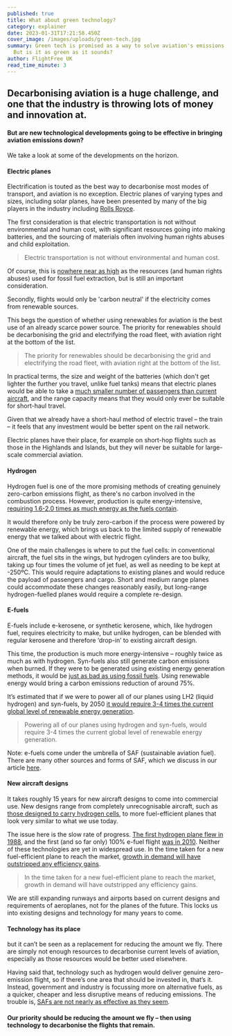 ```yaml
---
published: true
title: What about green technology?
category: explainer
date: 2023-01-31T17:21:58.450Z
cover_image: /images/uploads/green-tech.jpg
summary: Green tech is promised as a way to solve aviation's emissions problem.
  But is it as green as it sounds?
author: FlightFree UK
read_time_minute: 3
---
```

## Decarbonising aviation is a huge challenge, and one that the industry is throwing lots of money and innovation at.

#### But are new technological developments going to be effective in bringing aviation emissions down?

We take a look at some of the developments on the horizon.

#### Electric planes

Electrification is touted as the best way to decarbonise most modes of transport, and aviation is no exception. Electric planes of varying types and sizes, including solar planes, have been presented by many of the big players in the industry including [Rolls Royce](https://www.bbc.co.uk/news/uk-england-derbyshire-60068786).

The first consideration is that electric transportation is not without environmental and human cost, with significant resources going into making batteries, and the sourcing of materials often involving human rights abuses and child exploitation. 

> Electric transportation is not without environmental and human cost.

Of course, this is [nowhere near as high](https://www.sustainabilitybynumbers.com/p/mining-low-carbon-vs-fossil) as the resources (and human rights abuses) used for fossil fuel extraction, but is still an important consideration.

Secondly, flights would only be 'carbon neutral' if the electricity comes from renewable sources.

This begs the question of whether using renewables for aviation is the best use of an already scarce power source. The priority for renewables should be decarbonising the grid and electrifying the road fleet, with aviation right at the bottom of the list.

> The priority for renewables should be decarbonising the grid and electrifying the road fleet, with aviation right at the bottom of the list.

In practical terms, the size and weight of the batteries (which don't get lighter the further you travel, unlike fuel tanks) means that electric planes would be able to take a [much smaller number of passengers than current aircraft](https://www.weforum.org/agenda/2019/08/aviation-electric-planes-climate-change/), and the range capacity means that they would only ever be suitable for short-haul travel.

Given that we already have a short-haul method of electric travel – the train – it feels that any investment would be better spent on the rail network.

Electric planes have their place, for example on short-hop flights such as those in the Highlands and Islands, but they will never be suitable for large-scale commercial aviation.

#### Hydrogen

Hydrogen fuel is one of the more promising methods of creating genuinely zero-carbon emissions flight, as there's no carbon involved in the combustion process. However, production is quite energy-intensive, [requiring 1.6-2.0 times as much energy as the fuels contain](https://theicct.org/aviation-grid-jun22/). 

It would therefore only be truly zero-carbon if the process were powered by renewable energy, which brings us back to the limited supply of renewable energy that we talked about with electric flight.

One of the main challenges is where to put the fuel cells: in conventional aircraft, the fuel sits in the wings, but hydrogen cylinders are too bulky, taking up four times the volume of jet fuel, as well as needing to be kept at -250ºC. This would require adaptations to existing planes and would reduce the payload of passengers and cargo. Short and medium range planes could accommodate these changes reasonably easily, but long-range hydrogen-fuelled planes would require a complete re-design.

#### E-fuels

E-fuels include e-kerosene, or synthetic kerosene, which, like hydrogen fuel, requires electricity to make, but unlike hydrogen, can be blended with regular kerosene and therefore ‘drop-in’ to existing aircraft design.

This time, the production is much more energy-intensive – roughly twice as much as with hydrogen. Syn-fuels also still generate carbon emissions when burned. If they were to be generated using existing energy generation methods, it would be [just as bad as using fossil fuels](https://theicct.org/aviation-grid-jun22/). Using renewable energy would bring a carbon emissions reduction of around 75%.

It’s estimated that if we were to power all of our planes using LH2 (liquid hydrogen) and syn-fuels, by 2050 [it would require 3-4 times the current global level of renewable energy generation](https://www.clean-hydrogen.europa.eu/media/publications/hydrogen-powered-aviation_en). 

> Powering all of our planes using hydrogen and syn-fuels, would require 3-4 times the current global level of renewable energy generation. 

Note: e-fuels come under the umbrella of SAF (sustainable aviation fuel). There are many other sources and forms of SAF, which we discuss in our article [here](/post/the-trouble-with-saf/).

#### New aircraft designs 

It takes roughly 15 years for new aircraft designs to come into commercial use. New designs range from completely unrecognisable aircraft, such as [those designed to carry hydrogen cells](https://techcentral.co.za/airbus-unveils-hydrogen-powered-designs-for-zero-emission-flight/177120/), to more fuel-efficient planes that look very similar to what we use today. 

The issue here is the slow rate of progress. [The first hydrogen plane flew in 1988](https://en.wikipedia.org/wiki/Hydrogen-powered_aircraft), and the first (and so far only) 100% e-fuel flight [was in 2010](https://en.wikipedia.org/wiki/Jet_fuel). Neither of these technologies are yet in widespread use. In the time taken for a new fuel-efficient plane to reach the market, [growth in demand will have outstripped any efficiency gains](https://www.instagram.com/p/Coek280I_P2/?utm_source=ig_web_copy_link&igsh=MzRlODBiNWFlZA==).

> In the time taken for a new fuel-efficient plane to reach the market, growth in demand will have outstripped any efficiency gains. 

We are still expanding runways and airports based on current designs and requirements of aeroplanes, not for the planes of the future. This locks us into existing designs and technology for many years to come.

#### T﻿echnology has its place

b﻿ut it can’t be seen as a replacement for reducing the amount we fly. There are simply not enough resources to decarbonise current levels of aviation, especially as those resources would be better used elsewhere. 

H﻿aving said that, technology such as hydrogen would deliver genuine zero-emission flight, so if there’s one area that should be invested in, that’s it. Instead, government and industry is focussing more on alternative fuels, as a quicker, cheaper and less disruptive means of reducing emissions. The trouble is, [SAFs are not nearly as effective as they seem](/post/the-trouble-with-saf/).

#### O﻿ur priority should be reducing the amount we fly – then using technology to decarbonise the flights that remain.
